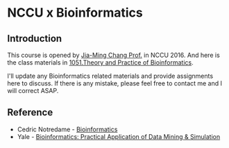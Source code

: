 # NCCU x Bioinformatics


## Introduction
This course is opened by [Jia-Ming Chang Prof.](http://www.changlabtw.com/pi-243732347837528.html "Jia-Ming Chang") in NCCU 2016. And here is the class materials in [1051.​Theory and Practice of Bioinformatics](http://www.changlabtw.com/1051-bioinformatics.html "1051.​Theory and Practice of Bioinformatics").

I'll update any Bioinformatics related materials and provide assignments here to discuss. If there is any mistake, please feel free to contact me and I will correct ASAP.
 
## Reference
- Cedric Notredame - [Bioinformatics](http://www.tcoffee.org/Courses/Exercises/index.html)
- Yale - [Bioinformatics: Practical Application of Data Mining & Simulation](http://cbb752b16.gersteinlab.org)


